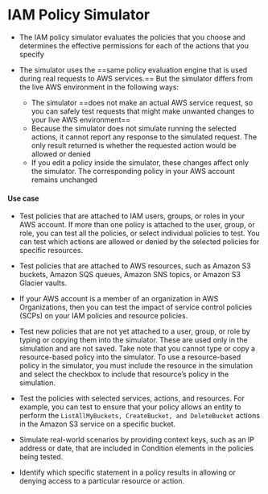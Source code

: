 # IAM Policy Simulator

- The IAM policy simulator evaluates the policies that you choose and determines the effective permissions for each of the actions that you specify

- The simulator uses the ==same policy evaluation engine that is used during real requests to AWS services.== But the simulator differs from the live AWS environment in the following ways:
	- The simulator ==does not make an actual AWS service request, so you can safely test requests that might make unwanted changes to your live AWS environment==
	- Because the simulator does not simulate running the selected actions, it cannot report any response to the simulated request. The only result returned is whether the requested action would be allowed or denied
	- If you edit a policy inside the simulator, these changes affect only the simulator. The corresponding policy in your AWS account remains unchanged


#### Use case

- Test policies that are attached to IAM users, groups, or roles in your AWS account. If more than one policy is attached to the user, group, or role, you can test all the policies, or select individual policies to test. You can test which actions are allowed or denied by the selected policies for specific resources.

- Test policies that are attached to AWS resources, such as Amazon S3 buckets, Amazon SQS queues, Amazon SNS topics, or Amazon S3 Glacier vaults.

- If your AWS account is a member of an organization in AWS Organizations, then you can test the impact of service control policies (SCPs) on your IAM policies and resource policies.

- Test new policies that are not yet attached to a user, group, or role by typing or copying them into the simulator. These are used only in the simulation and are not saved. Take note that you cannot type or copy a resource-based policy into the simulator. To use a resource-based policy in the simulator, you must include the resource in the simulation and select the checkbox to include that resource’s policy in the simulation.

- Test the policies with selected services, actions, and resources. For example, you can test to ensure that your policy allows an entity to perform the `ListAllMyBuckets, CreateBucket, and DeleteBucket` actions in the Amazon S3 service on a specific bucket.

- Simulate real-world scenarios by providing context keys, such as an IP address or date, that are included in Condition elements in the policies being tested.

- Identify which specific statement in a policy results in allowing or denying access to a particular resource or action.
